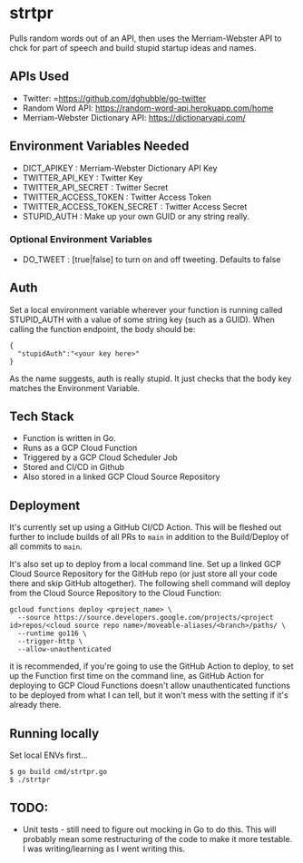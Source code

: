 # strtpr
Pulls random words out of an API, then uses the Merriam-Webster API to chck for part of speech and build stupid startup ideas and names.

## APIs Used
* Twitter: =https://github.com/dghubble/go-twitter
* Random Word API: https://random-word-api.herokuapp.com/home
* Merriam-Webster Dictionary API: https://dictionaryapi.com/

## Environment Variables Needed
* DICT_APIKEY : Merriam-Webster Dictionary API Key
* TWITTER_API_KEY : Twitter Key
* TWITTER_API_SECRET : Twitter Secret
* TWITTER_ACCESS_TOKEN : Twitter Access Token
* TWITTER_ACCESS_TOKEN_SECRET : Twitter Access Secret
* STUPID_AUTH : Make up your own GUID or any string really.

### Optional Environment Variables
* DO_TWEET : [true|false] to turn on and off tweeting. Defaults to false

## Auth
Set a local environment variable wherever your function is running called STUPID_AUTH with a value of some string key (such as a GUID). When calling the function endpoint, the body should be:

```
{
  "stupidAuth":"<your key here>"
}
```

As the name suggests, auth is really stupid. It just checks that the body key matches the Environment Variable.

## Tech Stack

* Function is written in Go.
* Runs as a GCP Cloud Function
* Triggered by a GCP Cloud Scheduler Job
* Stored and CI/CD in Github 
* Also stored in a linked GCP Cloud Source Repository

## Deployment

It's currently set up using a GitHub CI/CD Action. This will be fleshed out further to include builds of all PRs to `main` in addition to the Build/Deploy of all commits to `main`.

It's also set up to deploy from a local command line. Set up a linked GCP Cloud Source Repository for the GitHub repo (or just store all your code there and skip GitHub altogether). The following shell command will deploy from the Cloud Source Repository to the Cloud Function:

```
gcloud functions deploy <project_name> \
  --source https://source.developers.google.com/projects/<project id>repos/<cloud source repo name>/moveable-aliases/<branch>/paths/ \
  --runtime go116 \
  --trigger-http \
  --allow-unauthenticated
```

it is recommended, if you're going to use the GitHub Action to deploy, to set up the Function first time on the command line, as GitHub Action for deploying to GCP Cloud Functions doesn't allow unauthenticated functions to be deployed from what I can tell, but it won't mess with the setting if it's already there.

## Running locally
Set local ENVs first...

```
$ go build cmd/strtpr.go
$ ./strtpr
```

## TODO:
* Unit tests - still need to figure out mocking in Go to do this. This will probably mean some restructuring of the code to make it more testable. I was writing/learning as I went writing this.
